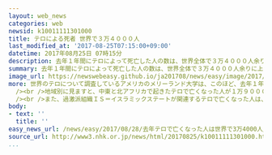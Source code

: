 ```yaml
---
layout: web_news
categories: web
newsid: k10011111301000
title: テロによる死者 世界で３万４０００人
last_modified_at: '2017-08-25T07:15:00+09:00'
datetime: 2017年08月25日 07時15分
description: 去年１年間にテロによって死亡した人の数は、世界全体で３万４０００人余りに上り、このうち半数以上は、中東と北アフリカで起きたテロで死亡していたことがアメリカの大学の調査でわかりました。
summary: 去年１年間にテロによって死亡した人の数は、世界全体で３万４０００人余りに上り、このうち半数以上は、中東と北アフリカで起きたテロで死亡していたことがアメリカの大学の調査でわかりました。
image_url: https://newswebeasy.github.io/ja201708/news/easy/image/2017/08/28/k10011111301000.jpg
more: 世界のテロについて調査しているアメリカのメリーランド大学は、このほど、去年１年間に世界で起きたテロに関する報告書を発表しました。<br /><br />それによりますと、去年１年間にテロで死亡した人は世界全体で３万４０００人余りで、おととしよりも１０％少ないということです。<br
  /><br />地域別に見ますと、中東と北アフリカで起きたテロで亡くなった人が１万９０００人余りと半数以上の５５％を占めて最も多く、次いで、南アジアが７０００人余りで２２％などとなっています。一方、ヨーロッパでは、去年、ベルギーの首都ブリュッセルやフランス南部のニースなどでテロ事件が相次ぎましたが、一連のテロで亡くなった人は３５０人と全体の１％にすぎないということです。<br
  /><br />また、過激派組織ＩＳ＝イスラミックステートが関連するテロで亡くなった人は、全体で１万１０００人余りと、おととしよりも３９％増えていて、報告書では「ＩＳは忠誠を誓う組織を世界中に広げているだけでなく、ＩＳとつながりのない人物にも影響を与え続けている」と指摘し、依然として世界のテロの引き金となっていると警告しています。
body:
- text: ''
  title: ''
easy_news_url: /news/easy/2017/08/28/去年テロで亡くなった人は世界で3万4000人/
source_url: http://www3.nhk.or.jp/news/html/20170825/k10011111301000.html
...
```

